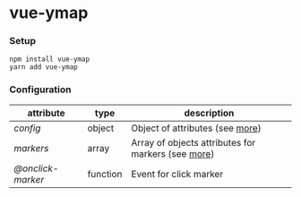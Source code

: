 # vue-ymap

### Setup
```
npm install vue-ymap
yarn add vue-ymap
```

### Configuration

| **attribute**     | **type** | **description**                                                                                                   |
|-------------------|----------|-------------------------------------------------------------------------------------------------------------------|
| _config_          | object   | Object of attributes (see [more](https://vue-yandex-maps.github.io/guide/Map.html#attributes))                    |
| _markers_         | array    | Array of objects attributes for markers (see [more](https://vue-yandex-maps.github.io/guide/Map.html#attributes)) |
| _@onclick-marker_ | function | Event for click marker                                                                                            |
